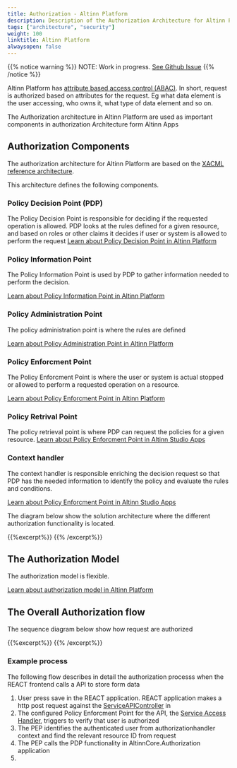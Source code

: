 ```yaml
---
title: Authorization - Altinn Platform
description: Description of the Authorization Architecture for Altinn Platform
tags: ["architecture", "security"]
weight: 100
linktitle: Altinn Platform
alwaysopen: false
---
```


{{% notice warning %}}
NOTE: Work in progress. [See Github Issue](https://github.com/Altinn/altinn-studio/issues/963)
{{% /notice %}}

Altinn Platform has [attribute based access control (ABAC)](https://en.wikipedia.org/wiki/Attribute-based_access_control).
In short, request is authorized based on attributes for the request. Eg what data element is the user accessing, who owns it, 
what type of data element and so on.

The Authorization architecture in Altinn Platform are used as important components in authorization Architecture form Altinn Apps 

## Authorization Components
The authorization architecture for Altinn Platform are based on the 
[XACML reference architecture](https://en.wikipedia.org/wiki/XACML).

This architecture defines the following components.

### Policy Decision Point (PDP)
The Policy Decision Point is responsible for deciding if the requested operation is allowed.
PDP looks at the rules defined for a given resource, and based on roles or other claims it decides if
user or system is allowed to perform the request
[Learn about Policy Decision Point in Altinn Platform](pdp)

### Policy Information Point
The Policy Information Point is used by PDP to gather information needed to perform the decision.

[Learn about Policy Information Point in Altinn Platform](pip)

### Policy Administration Point
The policy administration point is where the rules are defined

[Learn about Policy Administration Point in Altinn Platform](pap)

### Policy Enforcment Point
The Policy Enforcment Point is where the user or system is actual stopped or allowed to perform a requested operation
on a resource. 

[Learn about Policy Enforcment Point in Altinn Platform](pdp)

### Policy Retrival Point
The policy retrieval point is where PDP can request the policies for a given
resource. 
[Learn about Policy Enforcment Point in Altinn Studio Apps](pdp)

### Context handler
The context handler is responsible enriching the decision request so that PDP has the 
needed information to identify the policy and evaluate the rules and conditions.

[Learn about Policy Enforcment Point in Altinn Studio Apps](contexthandler)

The diagram below show the solution architecture where the different authorization functionality is located.

{{%excerpt%}}
<object data="/architecture/solution/altinn-apps/AltinnAppsEcosystem_SolutionArchitecture.svg" type="image/svg+xml" style="width: 100%;"></object>
{{% /excerpt%}}

## The Authorization Model
The authorization model is flexible.

[Learn about authorization model in Altinn Platform](model)

## The Overall Authorization flow
The sequence diagram below show how request are authorized

{{%excerpt%}}
<object data="/architecture/security/authorization/altinn-platform/AuthorizationFlow.svg" type="image/svg+xml" style="width: 100%;"></object>
{{% /excerpt%}}

### Example process

The following flow describes in detail the authorization processs when the REACT frontend calls a API to store form data

1. User press save in the REACT application. REACT application makes a http post request against the 
[ServiceAPIController](https://github.com/Altinn/altinn-studio/blob/master/src/AltinnCore/Runtime/Controllers/ServiceAPIController.css) in 
2. The configured Policy Enforcment Point for the API, the [Service Access Handler](https://github.com/Altinn/altinn-studio/blob/master/src/AltinnCore/Runtime/Authorization/ServiceAccessHandler.cs),  triggers to verify that user is authorized
3. The PEP identifies the authenticated user from authorizationhandler context and find the relevant resource ID from request
4. The PEP calls the PDP functionality in AltinnCore.Authorization application 
5. 
